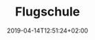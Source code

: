 ---
title: "Flugschule"
date: 2019-04-14T12:51:24+02:00
draft: false
url: /flugschule
description: >
  Die Motorfluggruppe Thurgau betreibt seit 1946 ihre eigene Flugschule und ist seit Beginn 2017 Teil der SwissPSA (Swiss Pilot School Association).
main:
  content:
    - entries:
      - image: /img/news/test.jpg
        heading: Warum bei der MFGT?
        text: >
          Lorem ipsum
      - image: /img/news/test.jpg
        heading: Anforderungsprofil
        text: >
          Mindestalter 15 Jahre, Mindestflugstunden 45h, Kosten ab 23'000 Franken, Ausbildungsdauer ca 1.5 Jahre, Gesundheit Medical Class 2
        subscription: https://www.google.ch/
    - heading: Ablauf der Ausbildung
      entries:
      - image: /img/news/test.jpg
        heading: Theorie
        text: >
          In den Theorieräumen der MFGT erwerben Sie das nötige Wissen in Fächern wie z.B Navigation, Flugzeugkenntnisse und Meteorologie. Der modulare Kursaufbau ermöglich jederzeit den Einstieg bei Beginn eines neuen Kurses.
      - image: /img/news/test.jpg
        heading: Medical
        text: >
          In den Theorieräumen der MFGT erwerben Sie das nötige Wissen in Fächern wie z.B Navigation, Flugzeugkenntnisse und Meteorologie. Der modulare Kursaufbau ermöglich jederzeit den Einstieg bei Beginn eines neuen Kurses.
      - image: /img/news/test.jpg
        heading: Praktische Ausbildung
        text: >
          In den Theorieräumen der MFGT erwerben Sie das nötige Wissen in Fächern wie z.B Navigation, Flugzeugkenntnisse und Meteorologie. Der modulare Kursaufbau ermöglich jederzeit den Einstieg bei Beginn eines neuen Kurses.
      - image: /img/news/test.jpg
        heading: Voice
        text: >
          In den Theorieräumen der MFGT erwerben Sie das nötige Wissen in Fächern wie z.B Navigation, Flugzeugkenntnisse und Meteorologie. Der modulare Kursaufbau ermöglich jederzeit den Einstieg bei Beginn eines neuen Kurses.
    - heading: Sphair
      entries:
      - image: /img/news/test.jpg
        heading: Starten Sie Ihre Berufspiloten-Karriere!
        text: >
          In den Theorieräumen der MFGT erwerben Sie das nötige Wissen in Fächern wie z.B Navigation, Flugzeugkenntnisse und Meteorologie. Der modulare Kursaufbau ermöglich jederzeit den Einstieg bei Beginn eines neuen Kurses.
        details: https://www.google.ch/
        subscription: https://www.google.ch/
      - image: /img/news/test.jpg
        heading: Vergangene Sphair-Kurse
        text: >
          In den Theorieräumen der MFGT erwerben Sie das nötige Wissen in Fächern wie z.B Navigation, Flugzeugkenntnisse und Meteorologie. Der modulare Kursaufbau ermöglich jederzeit den Einstieg bei Beginn eines neuen Kurses.
        details: https://www.google.ch/
    - heading: Nächste Schritte
      entries:
      - image: /img/news/test.jpg
        heading: Infoabend
        text: >
          In den Theorieräumen der MFGT erwerben Sie das nötige Wissen in Fächern wie z.B Navigation, Flugzeugkenntnisse und Meteorologie. Der modulare Kursaufbau ermöglich jederzeit den Einstieg bei Beginn eines neuen Kurses.
        details: https://www.google.ch/
        subscription: https://www.google.ch/
      - image: /img/news/test.jpg
        heading: Schnupperflug
        text: >
          In den Theorieräumen der MFGT erwerben Sie das nötige Wissen in Fächern wie z.B Navigation, Flugzeugkenntnisse und Meteorologie. Der modulare Kursaufbau ermöglich jederzeit den Einstieg bei Beginn eines neuen Kurses.
        subscription: https://www.google.ch/
    - heading: So geht's weiter nach dem PPL
      entries:
      - image: /img/news/test.jpg
        heading: CPL
        text: >
          In den Theorieräumen der MFGT erwerben Sie das nötige Wissen in Fächern wie z.B Navigation, Flugzeugkenntnisse und Meteorologie. Der modulare Kursaufbau ermöglich jederzeit den Einstieg bei Beginn eines neuen Kurses.
        details: https://www.google.ch/
      - image: /img/news/test.jpg
        heading: IR
        text: >
          In den Theorieräumen der MFGT erwerben Sie das nötige Wissen in Fächern wie z.B Navigation, Flugzeugkenntnisse und Meteorologie. Der modulare Kursaufbau ermöglich jederzeit den Einstieg bei Beginn eines neuen Kurses.
        datails: https://www.google.ch/
---